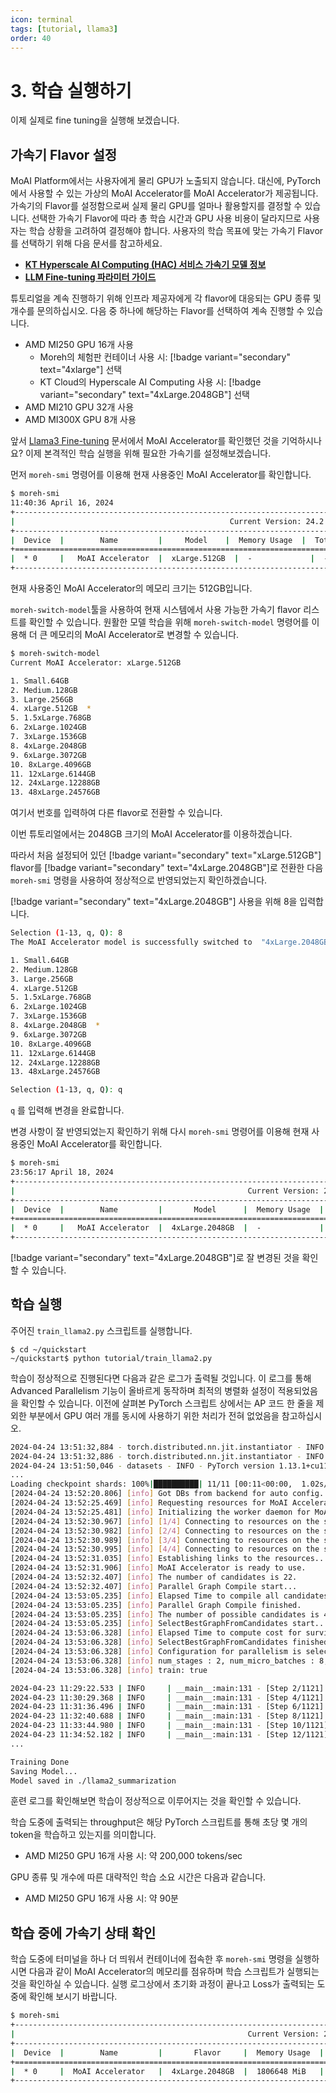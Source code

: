 ```yaml
---
icon: terminal
tags: [tutorial, llama3]
order: 40
---
```


# 3. 학습 실행하기
이제 실제로 fine tuning을 실행해 보겠습니다.

## 가속기 Flavor 설정

MoAI Platform에서는 사용자에게 물리 GPU가 노출되지 않습니다. 대신에, PyTorch에서 사용할 수 있는 가상의 MoAI Accelerator를 MoAI Accelerator가 제공됩니다. 가속기의 Flavor를 설정함으로써 실제 물리 GPU를 얼마나 활용할지를 결정할 수 있습니다. 선택한 가속기 Flavor에 따라 총 학습 시간과 GPU 사용 비용이 달라지므로 사용자는 학습 상황을 고려하여 결정해야 합니다. 사용자의 학습 목표에 맞는 가속기 Flavor를 선택하기 위해 다음 문서를 참고하세요.

- **[KT Hyperscale AI Computing (HAC) 서비스 가속기 모델 정보](/Supported_Documents/KT_HAC_Models_Info.md)** 
- **[LLM Fine-tuning 파라미터 가이드](/Supported_Documents/LLM_param_guide.md)**

튜토리얼을 계속 진행하기 위해 인프라 제공자에게 각 flavor에 대응되는 GPU 종류 및 개수를 문의하십시오. 다음 중 하나에 해당하는 Flavor를 선택하여 계속 진행할 수 있습니다.

- AMD MI250 GPU 16개 사용
    - Moreh의 체험판 컨테이너 사용 시: [!badge variant="secondary" text="4xlarge"] 선택 
    - KT Cloud의 Hyperscale AI Computing 사용 시: [!badge variant="secondary" text="4xLarge.2048GB"] 선택
- AMD MI210 GPU 32개 사용
- AMD MI300X GPU 8개 사용

앞서 [Llama3 Fine-tuning](index.md) 문서에서 MoAI Accelerator를 확인했던 것을 기억하시나요? 이제 본격적인 학습 실행을 위해 필요한 가속기를 설정해보겠습니다.

먼저  `moreh-smi` 명령어를 이용해 현재 사용중인 MoAI Accelerator를 확인합니다.

```bash
$ moreh-smi
11:40:36 April 16, 2024
+-------------------------------------------------------------------------------------------------+
|                                                Current Version: 24.2.0  Latest Version: 24.2.0  |
+-------------------------------------------------------------------------------------------------+
|  Device  |        Name         |     Model    |  Memory Usage  |  Total Memory  |  Utilization  |
+=================================================================================================+
|  * 0     |   MoAI Accelerator  |  xLarge.512GB  |  -             |  -             |  -            |
+-------------------------------------------------------------------------------------------------+
```

현재 사용중인 MoAI Accelerator의 메모리 크기는 512GB입니다. 

`moreh-switch-model`툴을 사용하여 현재 시스템에서 사용 가능한 가속기 flavor 리스트를 확인할 수 있습니다. 원활한 모델 학습을 위해 `moreh-switch-model` 명령어를 이용해 더 큰 메모리의 MoAI Accelerator로 변경할 수 있습니다. 

```bash
$ moreh-switch-model
Current MoAI Accelerator: xLarge.512GB

1. Small.64GB
2. Medium.128GB
3. Large.256GB
4. xLarge.512GB  *
5. 1.5xLarge.768GB
6. 2xLarge.1024GB
7. 3xLarge.1536GB
8. 4xLarge.2048GB
9. 6xLarge.3072GB
10. 8xLarge.4096GB
11. 12xLarge.6144GB
12. 24xLarge.12288GB
13. 48xLarge.24576GB
```

여기서 번호를 입력하여 다른 flavor로 전환할 수 있습니다. 

이번 튜토리얼에서는 2048GB 크기의 MoAI Accelerator를 이용하겠습니다.

따라서 처음 설정되어 있던 [!badge variant="secondary" text="xLarge.512GB"] flavor를 [!badge variant="secondary" text="4xLarge.2048GB"]로 전환한 다음 `moreh-smi` 명령을 사용하여 정상적으로 반영되었는지 확인하겠습니다. 

[!badge variant="secondary" text="4xLarge.2048GB"] 사용을 위해 8을 입력합니다.



```bash
Selection (1-13, q, Q): 8
The MoAI Accelerator model is successfully switched to  "4xLarge.2048GB".

1. Small.64GB
2. Medium.128GB
3. Large.256GB
4. xLarge.512GB
5. 1.5xLarge.768GB
6. 2xLarge.1024GB
7. 3xLarge.1536GB
8. 4xLarge.2048GB  *
9. 6xLarge.3072GB
10. 8xLarge.4096GB
11. 12xLarge.6144GB
12. 24xLarge.12288GB
13. 48xLarge.24576GB

Selection (1-13, q, Q): q 
```

`q` 를 입력해 변경을 완료합니다.

변경 사항이 잘 반영되었는지 확인하기 위해 다시 `moreh-smi` 명령어를 이용해 현재 사용중인 MoAI Accelerator를 확인합니다.

```bash
$ moreh-smi
23:56:17 April 18, 2024
+-----------------------------------------------------------------------------------------------------+
|                                                    Current Version: 24.2.0  Latest Version: 24.2.0  |
+-----------------------------------------------------------------------------------------------------+
|  Device  |        Name         |       Model      |  Memory Usage  |  Total Memory  |  Utilization  |
+=====================================================================================================+
|  * 0     |   MoAI Accelerator  |  4xLarge.2048GB  |  -             |  -             |  -            |
+-----------------------------------------------------------------------------------------------------+
```

[!badge variant="secondary" text="4xLarge.2048GB"]로 잘 변경된 것을 확인할 수 있습니다.

## 학습 실행

주어진 `train_llama2.py` 스크립트를 실행합니다.

```
$ cd ~/quickstart
~/quickstart$ python tutorial/train_llama2.py
```

학습이 정상적으로 진행된다면 다음과 같은 로그가 출력될 것입니다. 이 로그를 통해 Advanced Parallelism 기능이 올바르게 동작하며 최적의 병렬화 설정이 적용되었음을 확인할 수 있습니다.
이전에 살펴본 PyTorch 스크립트 상에서는  AP 코드 한 줄을 제외한 부분에서 GPU 여러 개를 동시에 사용하기 위한 처리가 전혀 없었음을 참고하십시오.

```bash
2024-04-24 13:51:32,884 - torch.distributed.nn.jit.instantiator - INFO - Created a temporary directory at /tmp/tmpypapv6uq
2024-04-24 13:51:32,886 - torch.distributed.nn.jit.instantiator - INFO - Writing /tmp/tmpypapv6uq/_remote_module_non_scriptable.py
2024-04-24 13:51:50,046 - datasets - INFO - PyTorch version 1.13.1+cu116.moreh24.2.0 available.
...
Loading checkpoint shards: 100%|██████████| 11/11 [00:11<00:00,  1.02s/it]
[2024-04-24 13:52:20.806] [info] Got DBs from backend for auto config.
[2024-04-24 13:52:25.469] [info] Requesting resources for MoAI Accelerator from the server...
[2024-04-24 13:52:25.481] [info] Initializing the worker daemon for MoAI Accelerator
[2024-04-24 13:52:30.967] [info] [1/4] Connecting to resources on the server (192.168.110.1:24159)...
[2024-04-24 13:52:30.982] [info] [2/4] Connecting to resources on the server (192.168.110.21:24159)...
[2024-04-24 13:52:30.989] [info] [3/4] Connecting to resources on the server (192.168.110.22:24159)...
[2024-04-24 13:52:30.995] [info] [4/4] Connecting to resources on the server (192.168.110.44:24159)...
[2024-04-24 13:52:31.035] [info] Establishing links to the resources...
[2024-04-24 13:52:31.906] [info] MoAI Accelerator is ready to use.
[2024-04-24 13:52:32.407] [info] The number of candidates is 22.
[2024-04-24 13:52:32.407] [info] Parallel Graph Compile start...
[2024-04-24 13:53:05.235] [info] Elapsed Time to compile all candidates = 32827 [ms]
[2024-04-24 13:53:05.235] [info] Parallel Graph Compile finished.
[2024-04-24 13:53:05.235] [info] The number of possible candidates is 4.
[2024-04-24 13:53:05.235] [info] SelectBestGraphFromCandidates start...
[2024-04-24 13:53:06.328] [info] Elapsed Time to compute cost for survived candidates = 1093 [ms]
[2024-04-24 13:53:06.328] [info] SelectBestGraphFromCandidates finished.
[2024-04-24 13:53:06.328] [info] Configuration for parallelism is selected.
[2024-04-24 13:53:06.328] [info] num_stages : 2, num_micro_batches : 8, batch_per_device : 1, No TP, recomputation : true, distribute_param : true
[2024-04-24 13:53:06.328] [info] train: true

2024-04-23 11:29:22.533 | INFO     | __main__:main:131 - [Step 2/1121] | Loss: 1.78125 | Duration: 16.31 | Throughput: 32150.92 tokens/sec
2024-04-23 11:30:29.368 | INFO     | __main__:main:131 - [Step 4/1121] | Loss: 1.7109375 | Duration: 15.65 | Throughput: 33494.69 tokens/sec
2024-04-23 11:31:36.496 | INFO     | __main__:main:131 - [Step 6/1121] | Loss: 1.75 | Duration: 15.68 | Throughput: 33444.54 tokens/sec
2024-04-23 11:32:40.688 | INFO     | __main__:main:131 - [Step 8/1121] | Loss: 1.609375 | Duration: 13.80 | Throughput: 37988.52 tokens/sec
2024-04-23 11:33:44.980 | INFO     | __main__:main:131 - [Step 10/1121] | Loss: 1.640625 | Duration: 16.25 | Throughput: 32272.10 tokens/sec
2024-04-23 11:34:52.182 | INFO     | __main__:main:131 - [Step 12/1121] | Loss: 1.6953125 | Duration: 13.08 | Throughput: 40094.50 tokens/sec
...

Training Done
Saving Model...
Model saved in ./llama2_summarization
```

훈련 로그를 확인해보면 학습이 정상적으로 이루어지는 것을 확인할 수 있습니다.

학습 도중에 출력되는 throughput은 해당 PyTorch 스크립트를 통해 초당 몇 개의 token을 학습하고 있는지를 의미합니다.

- AMD MI250 GPU 16개 사용 시: 약 200,000 tokens/sec

GPU 종류 및 개수에 따른 대략적인 학습 소요 시간은 다음과 같습니다.

- AMD MI250 GPU 16개 사용 시: 약 90분

## 학습 중에 가속기 상태 확인

학습 도중에 터미널을 하나 더 띄워서 컨테이너에 접속한 후 `moreh-smi` 명령을 실행하시면 다음과 같이 MoAI Accelerator의 메모리를 점유하며 학습 스크립트가 실행되는 것을 확인하실 수 있습니다. 실행 로그상에서 초기화 과정이 끝나고 Loss가 출력되는 도중에 확인해 보시기 바랍니다.


```bash
$ moreh-smi
+-----------------------------------------------------------------------------------------------------+
|                                                    Current Version: 24.2.0  Latest Version: 24.2.0  |
+-----------------------------------------------------------------------------------------------------+
|  Device  |        Name         |       Flavor     |  Memory Usage  |  Total Memory  |  Utilization  |
+=====================================================================================================+
|  * 0     |  MoAI Accelerator   |  4xLarge.2048GB  |  1806648 MiB   |  2096640 MiB   |    100%        |
+-----------------------------------------------------------------------------------------------------+
```